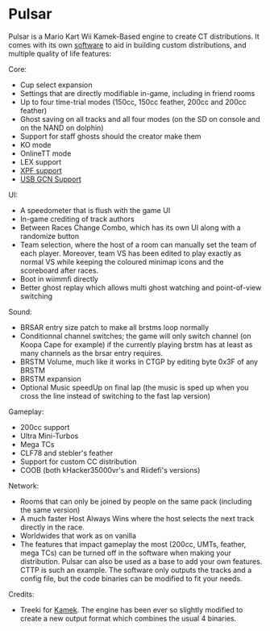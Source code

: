 # Pulsar

Pulsar is a Mario Kart Wii Kamek-Based engine to create CT distributions. It comes with its own [software](../main/PulsarPackCreator/Executable) to aid in building custom distributions, and multiple quality of life features:

Core:
- Cup select expansion
- Settings that are directly modifiable in-game, including in friend rooms
- Up to four time-trial modes (150cc, 150cc feather, 200cc and 200cc feather)
- Ghost saving on all tracks and all four modes (on the SD on console and on the NAND on dolphin)
- Support for staff ghosts should the creator make them
- KO mode
- OnlineTT mode
- LEX support
- [XPF support](https://github.com/Gabriela-Orzechowska/LE-CODE-XPF)
- [USB GCN Support](https://github.com/Gabriela-Orzechowska/MKW-Cosmos/blob/main/code/System/WUP028.hpp)


UI:
- A speedometer that is flush with the game UI
- In-game crediting of track authors
- Between Races Change Combo, which has its own UI along with a randomize button
- Team selection, where the host of a room can manually set the team of each player. Moreover, team VS has been edited to play exactly as normal VS while keeping the coloured minimap icons and the scoreboard after races.
- Boot in wiimmfi directly
- Better ghost replay which allows multi ghost watching and point-of-view switching


Sound:
- BRSAR entry size patch to make all brstms loop normally
- Conditionnal channel switches; the game will only switch channel (on Koopa Cape for example) if the currently playing brstm has at least as many channels as the brsar entry requires.
- BRSTM Volume, much like it works in CTGP by editing byte 0x3F of any BRSTM
- BRSTM expansion
- Optional Music speedUp on final lap (the music is sped up when you cross the line instead of switching to the fast lap version)


Gameplay:
- 200cc support
- Ultra Mini-Turbos
- Mega TCs
- CLF78 and stebler's feather
- Support for custom CC distribution
- COOB (both kHacker35000vr's and Riidefi's versions)


Network:
- Rooms that can only be joined by people on the same pack (including the same version)
- A much faster Host Always Wins where the host selects the next track directly in the race.
- Worldwides that work as on vanilla
- The features that impact gameplay the most (200cc, UMTs, feather, mega TCs) can be turned off in the software when making your distribution. Pulsar can also be used as a base to add your own features. CTTP is such an example. The software only outputs the tracks and a config file, but the code binaries can be modified to fit your needs.


Credits:
- Treeki for [Kamek](https://github.com/Treeki/Kamek/tree/master). The engine has been ever so slightly modified to create a new output format which combines the usual 4 binaries. 
